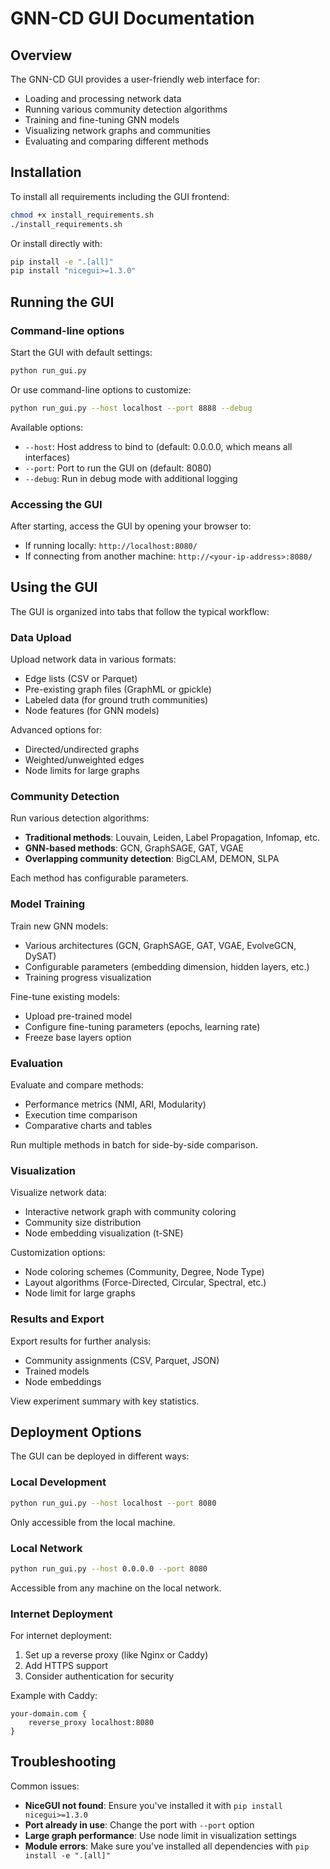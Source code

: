 # GNN-CD GUI Documentation

## Overview

The GNN-CD GUI provides a user-friendly web interface for:
- Loading and processing network data
- Running various community detection algorithms
- Training and fine-tuning GNN models
- Visualizing network graphs and communities
- Evaluating and comparing different methods

## Installation

To install all requirements including the GUI frontend:

```bash
chmod +x install_requirements.sh
./install_requirements.sh
```

Or install directly with:

```bash
pip install -e ".[all]"
pip install "nicegui>=1.3.0"
```

## Running the GUI

### Command-line options

Start the GUI with default settings:

```bash
python run_gui.py
```

Or use command-line options to customize:

```bash
python run_gui.py --host localhost --port 8888 --debug
```

Available options:
- `--host`: Host address to bind to (default: 0.0.0.0, which means all interfaces)
- `--port`: Port to run the GUI on (default: 8080)
- `--debug`: Run in debug mode with additional logging

### Accessing the GUI

After starting, access the GUI by opening your browser to:
- If running locally: `http://localhost:8080/`
- If connecting from another machine: `http://<your-ip-address>:8080/`

## Using the GUI

The GUI is organized into tabs that follow the typical workflow:

### Data Upload

Upload network data in various formats:
- Edge lists (CSV or Parquet)
- Pre-existing graph files (GraphML or gpickle)
- Labeled data (for ground truth communities)
- Node features (for GNN models)

Advanced options for:
- Directed/undirected graphs
- Weighted/unweighted edges
- Node limits for large graphs

### Community Detection

Run various detection algorithms:
- **Traditional methods**: Louvain, Leiden, Label Propagation, Infomap, etc.
- **GNN-based methods**: GCN, GraphSAGE, GAT, VGAE
- **Overlapping community detection**: BigCLAM, DEMON, SLPA

Each method has configurable parameters.

### Model Training

Train new GNN models:
- Various architectures (GCN, GraphSAGE, GAT, VGAE, EvolveGCN, DySAT)
- Configurable parameters (embedding dimension, hidden layers, etc.)
- Training progress visualization

Fine-tune existing models:
- Upload pre-trained model
- Configure fine-tuning parameters (epochs, learning rate)
- Freeze base layers option

### Evaluation

Evaluate and compare methods:
- Performance metrics (NMI, ARI, Modularity)
- Execution time comparison
- Comparative charts and tables

Run multiple methods in batch for side-by-side comparison.

### Visualization

Visualize network data:
- Interactive network graph with community coloring
- Community size distribution
- Node embedding visualization (t-SNE)

Customization options:
- Node coloring schemes (Community, Degree, Node Type)
- Layout algorithms (Force-Directed, Circular, Spectral, etc.)
- Node limit for large graphs

### Results and Export

Export results for further analysis:
- Community assignments (CSV, Parquet, JSON)
- Trained models
- Node embeddings

View experiment summary with key statistics.

## Deployment Options

The GUI can be deployed in different ways:

### Local Development

```bash
python run_gui.py --host localhost --port 8080
```

Only accessible from the local machine.

### Local Network

```bash
python run_gui.py --host 0.0.0.0 --port 8080
```

Accessible from any machine on the local network.

### Internet Deployment

For internet deployment:

1. Set up a reverse proxy (like Nginx or Caddy)
2. Add HTTPS support
3. Consider authentication for security

Example with Caddy:

```caddyfile
your-domain.com {
    reverse_proxy localhost:8080
}
```

## Troubleshooting

Common issues:

- **NiceGUI not found**: Ensure you've installed it with `pip install nicegui>=1.3.0`
- **Port already in use**: Change the port with `--port` option
- **Large graph performance**: Use node limit in visualization settings
- **Module errors**: Make sure you've installed all dependencies with `pip install -e ".[all]"`

